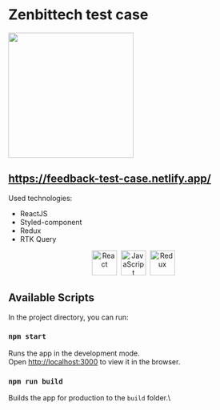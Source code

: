# Zenbittech test case

<img src="https://s.dou.ua/CACHE/images/img/events/a3ea1a637167972009e45fe011f04071_FXQSdzP/f9f9ce0d739bc110cbc75bc85156180b.png" width="250px">

## https://feedback-test-case.netlify.app/

Used technologies:

- ReactJS
- Styled-component
- Redux
- RTK Query

<div align="center">
  <img src="https://cdn.jsdelivr.net/gh/devicons/devicon/icons/react/react-original-wordmark.svg" title="React" alt="React" width="50"         height="50"/>&nbsp;
    <img src="https://cdn.jsdelivr.net/gh/devicons/devicon/icons/javascript/javascript-original.svg" title="JavaScript" alt="JavaScript" width="50"      height="50"/>&nbsp;
  <img src="https://cdn.jsdelivr.net/gh/devicons/devicon/icons/redux/redux-original.svg" title="Redux" alt="Redux " width="50" height="50"/>&nbsp;
</div>

## Available Scripts

In the project directory, you can run:

### `npm start`

Runs the app in the development mode.\
Open [http://localhost:3000](http://localhost:3000) to view it in the browser.

### `npm run build`

Builds the app for production to the `build` folder.\
